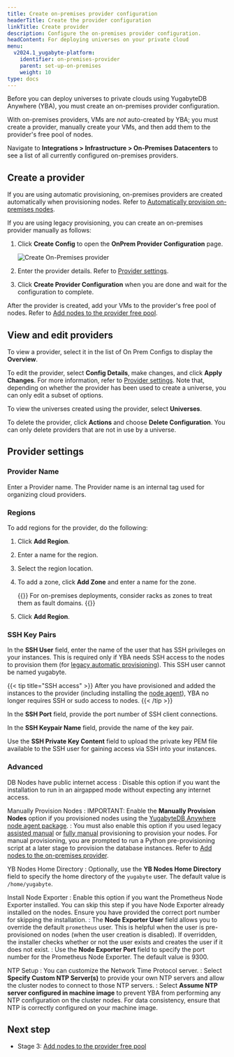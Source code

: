 ```yaml
---
title: Create on-premises provider configuration
headerTitle: Create the provider configuration
linkTitle: Create provider
description: Configure the on-premises provider configuration.
headContent: For deploying universes on your private cloud
menu:
  v2024.1_yugabyte-platform:
    identifier: on-premises-provider
    parent: set-up-on-premises
    weight: 10
type: docs
---
```


Before you can deploy universes to private clouds using YugabyteDB Anywhere (YBA), you must create an on-premises provider configuration.

With on-premises providers, VMs are _not_ auto-created by YBA; you must create a provider, manually create your VMs, and then add them to the provider's free pool of nodes.

Navigate to **Integrations > Infrastructure > On-Premises Datacenters** to see a list of all currently configured on-premises providers.

## Create a provider

If you are using automatic provisioning, on-premises providers are created automatically when provisioning nodes. Refer to [Automatically provision on-premises nodes](../../prepare/server-nodes-software/software-on-prem/).

If you are using legacy provisioning, you can create an on-premises provider manually as follows:

1. Click **Create Config** to open the **OnPrem Provider Configuration** page.

    ![Create On-Premises provider](/images/yb-platform/config/yba-onp-config-create.png)

1. Enter the provider details. Refer to [Provider settings](#provider-settings).

1. Click **Create Provider Configuration** when you are done and wait for the configuration to complete.

After the provider is created, add your VMs to the provider's free pool of nodes. Refer to [Add nodes to the provider free pool](../on-premises-nodes/).

## View and edit providers

To view a provider, select it in the list of On Prem Configs to display the **Overview**.

To edit the provider, select **Config Details**, make changes, and click **Apply Changes**. For more information, refer to [Provider settings](#provider-settings). Note that, depending on whether the provider has been used to create a universe, you can only edit a subset of options.

To view the universes created using the provider, select **Universes**.

To delete the provider, click **Actions** and choose **Delete Configuration**. You can only delete providers that are not in use by a universe.

## Provider settings

### Provider Name

Enter a Provider name. The Provider name is an internal tag used for organizing cloud providers.

### Regions

To add regions for the provider, do the following:

1. Click **Add Region**.

1. Enter a name for the region.

1. Select the region location.

1. To add a zone, click **Add Zone** and enter a name for the zone.

    {{<tip title="Rack awareness">}}
For on-premises deployments, consider racks as zones to treat them as fault domains.
    {{</tip>}}

1. Click **Add Region**.

### SSH Key Pairs

In the **SSH User** field, enter the name of the user that has SSH privileges on your instances. This is required only if YBA needs SSH access to the nodes to provision them (for [legacy automatic provisioning](../../prepare/server-nodes-software/software-on-prem-auto/)). This SSH user cannot be named yugabyte.

{{< tip title="SSH access" >}}
After you have provisioned and added the instances to the provider (including installing the [node agent](/stable/faq/yugabyte-platform/#node-agent)), YBA no longer requires SSH or sudo access to nodes.
{{< /tip >}}

In the **SSH Port** field, provide the port number of SSH client connections.

In the **SSH Keypair Name** field, provide the name of the key pair.

Use the **SSH Private Key Content** field to upload the private key PEM file available to the SSH user for gaining access via SSH into your instances.

### Advanced

DB Nodes have public internet access
: Disable this option if you want the installation to run in an airgapped mode without expecting any internet access.

Manually Provision Nodes
: IMPORTANT: Enable the **Manually Provision Nodes** option if you provisioned nodes using the [YugabyteDB Anywhere node agent package](../../prepare/server-nodes-software/software-on-prem/).
: You must also enable this option if you used legacy [assisted manual](../../prepare/server-nodes-software/software-on-prem-assist/) or [fully manual](../../prepare/server-nodes-software/software-on-prem-manual/) provisioning to provision your nodes. For manual provisioning, you are prompted to run a Python pre-provisioning script at a later stage to provision the database instances. Refer to [Add nodes to the on-premises provider](../on-premises-nodes/).

YB Nodes Home Directory
: Optionally, use the **YB Nodes Home Directory** field to specify the home directory of the `yugabyte` user. The default value is `/home/yugabyte`.

Install Node Exporter
: Enable this option if you want the Prometheus Node Exporter installed. You can skip this step if you have Node Exporter already installed on the nodes. Ensure you have provided the correct port number for skipping the installation.
: The **Node Exporter User** field allows you to override the default `prometheus` user. This is helpful when the user is pre-provisioned on nodes (when the user creation is disabled). If overridden, the installer checks whether or not the user exists and creates the user if it does not exist.
: Use the **Node Exporter Port** field to specify the port number for the Prometheus Node Exporter. The default value is 9300.

NTP Setup
: You can customize the Network Time Protocol server.
: Select **Specify Custom NTP Server(s)** to provide your own NTP servers and allow the cluster nodes to connect to those NTP servers.
: Select **Assume NTP server configured in machine image** to prevent YBA from performing any NTP configuration on the cluster nodes. For data consistency, ensure that NTP is correctly configured on your machine image.

## Next step

- Stage 3: [Add nodes to the provider free pool](../on-premises-nodes/)
